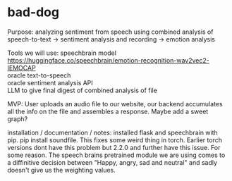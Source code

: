 # bad-dog
Purpose: analyzing sentiment from speech using combined analysis of speech-to-text -> sentiment analysis and recording -> emotion analysis

Tools we will use:
speechbrain model https://huggingface.co/speechbrain/emotion-recognition-wav2vec2-IEMOCAP   
oracle text-to-speech   
oracle sentiment analysis API   
LLM to give final digest of combined analysis of file    

MVP:
User uploads an audio file to our website, our backend accumulates all the info on the file and assembles a response.
Maybe add a sweet graph?

installation / documentation / notes:
	installed flask and speechbrain with pip. 
	pip install soundfile. This fixes some weird thing in torch. 
        Earlier torch versions dont have this problem but 2.2.0 and further have this issue. For some reason.
	The speech brains pretrained module we are using comes to a diffinitive decision between "Happy, angry, sad and neutral" and sadly doesn't give us the weighting values.

	
